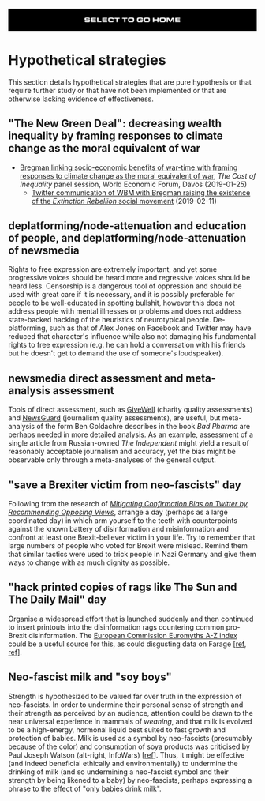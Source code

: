 [![](https://raw.githubusercontent.com/wdbm/InfoPeace/master/media/InfoPeace_home.png)](https://github.com/wdbm/InfoPeace/blob/master/README.md)

# Hypothetical strategies

This section details hypothetical strategies that are pure hypothesis or that require further study or that have not been implemented or that are otherwise lacking evidence of effectiveness.

## "The New Green Deal": decreasing wealth inequality by framing responses to climate change as the moral equivalent of war

- [Bregman linking socio-economic benefits of war-time with framing responses to climate change as the moral equivalent of war](https://www.youtube.com/watch?v=r5LtFnmPruU&t=14m40s), *The Cost of Inequality* panel session, World Economic Forum, Davos (2019-01-25)
    - [Twitter communication of WBM with Bregman raising the existence of the *Extinction Rebellion* social movement](https://twitter.com/WBreadenMadden/status/1095123727749185536) (2019-02-11)

## deplatforming/node-attenuation and education of people, and deplatforming/node-attenuation of newsmedia

Rights to free expression are extremely important, and yet some progressive voices should be heard more and regressive voices should be heard less. Censorship is a dangerous tool of oppression and should be used with great care if it is necessary, and it is possibly preferable for people to be well-educated in spotting bullshit, however this does not address people with mental illnesses or problems and does not address state-backed hacking of the heuristics of neurotypical people. De-platforming, such as that of Alex Jones on Facebook and Twitter may have reduced that character's influence while also not damaging his fundamental rights to free expression (e.g. he can hold a conversation with his friends but he doesn't get to demand the use of someone's loudspeaker).

## newsmedia direct assessment and meta-analysis assessment

Tools of direct assessment, such as [GiveWell](https://www.givewell.org) (charity quality assessments) and [NewsGuard](https://www.newsguardtech.com) (journalism quality assessments), are useful, but meta-analysis of the form Ben Goldachre describes in the book *Bad Pharma* are perhaps needed in more detailed analysis. As an example, assessment of a single article from Russian-owned *The Independent* might yield a result of reasonably acceptable journalism and accuracy, yet the bias might be observable only through a meta-analyses of the general output.

## "save a Brexiter victim from neo-fascists" day

Following from the research of [*Mitigating Confirmation Bias on Twitter by Recommending Opposing Views*](https://arxiv.org/abs/1809.03901), arrange a day (perhaps as a large coordinated day) in which arm yourself to the teeth with counterpoints against the known battery of disinformation and misinformation and confront at least one Brexit-believer victim in your life. Try to remember that large numbers of people who voted for Brexit were mislead. Remind them that similar tactics were used to trick people in Nazi Germany and give them ways to change with as much dignity as possible.

## "hack printed copies of rags like The Sun and The Daily Mail" day

Organise a widespread effort that is launched suddenly and then continued to insert printouts into the disinformation rags countering common pro-Brexit disinformation. The [European Commission Euromyths A-Z index](https://blogs.ec.europa.eu/ECintheUK/euromyths-a-z-index) could be a useful source for this, as could disgusting data on Farage [[ref](https://www.scribd.com/doc/169454715/Nigel-Farage-1981-school-letter), [ref](https://www.theguardian.com/politics/2018/nov/25/why-wont-nigel-farage-answer-my-brexit-questions)].

## Neo-fascist milk and "soy boys"

Strength is hypothesized to be valued far over truth in the expression of neo-fascists. In order to undermine their personal sense of strength and their strength as perceived by an audience, attention could be drawn to the near universal experience in mammals of *weaning*, and that milk is evolved to be a high-energy, hormonal liquid best suited to fast growth and protection of babies. Milk is used as a symbol by neo-fascists (presumably because of the color) and consumption of soya products was criticised by Paul Joseph Watson (alt-right, InfoWars) [[ref](https://www.youtube.com/watch?v=FTSvLKY7HEk)]. Thus, it might be effective (and indeed beneficial ethically and environmentally) to undermine the drinking of milk (and so undermining a neo-fascist symbol and their strength by being likened to a baby) by neo-fascists, perhaps expressing a phrase to the effect of "only babies drink milk".
